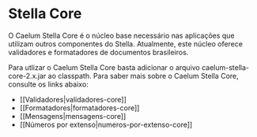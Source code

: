 # Stella Core

O Caelum Stella Core é o núcleo base necessário nas aplicações que utilizam outros componentes do Stella. Atualmente, este núcleo oferece validadores e formatadores de documentos brasileiros.

Para utlizar o Caelum Stella Core basta adicionar o arquivo caelum-stella-core-2.x.jar ao classpath.
Para saber mais sobre o Caelum Stella Core, consulte os links abaixo:

* [[Validadores|validadores-core]]
* [[Formatadores|formatadores-core]]
* [[Mensagens|mensagens-core]]
* [[Números por extenso|numeros-por-extenso-core]]